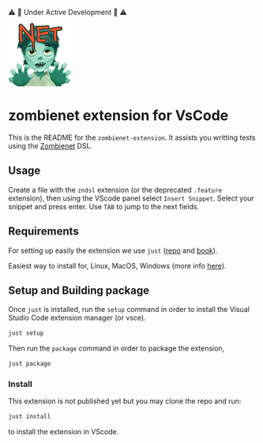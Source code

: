 ⚠️ 🚧 Under Active Development 🚧 ⚠️

![Zombienet](resources/zombienet_128px.png)

# zombienet extension for VsCode

This is the README for the `zombienet-extension`. It assists you writting tests using the [Zombienet](https://github.com/paritytech/zombienet) DSL.

## Usage

Create a file with the `zndsl` extension (or the deprecated `.feature` extension), then using the VScode panel select `Insert Snippet`. Select your snippet and press enter.
Use `TAB` to jump to the next fields.

## Requirements

For setting up easily the extension we use `just` ([repo](https://github.com/casey/just) and [book](https://just.systems/man/en/)).

Easiest way to install for, Linux, MacOS, Windows (more info [here](https://just.systems/man/en/chapter_4.html)). 

## Setup and Building package

Once `just` is installed, run the `setup` command in order to install the Visual Studio Code extension manager (or vsce).

```bash
just setup
```

Then run the `package` command in order to package the extension,

```bash
just package
```

### Install

This extension is not published yet but you may clone the repo and run:
```bash
just install
```
to install the extension in VScode.
